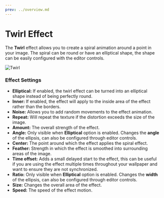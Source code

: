 ```yaml
---
prev: ../overview.md
---
```

# Twirl Effect

The **Twirl** effect allows you to create a spiral animation around a point in your image. The spiral can be round or have an elliptical shape, the shape can be easily configured with the editor controls.

![Twirl](/img/effects/Twirl.gif)

### Effect Settings

* **Elliptical:** If enabled, the twirl effect can be turned into an elliptical shape instead of being perfectly round.
* **Inner:** If enabled, the effect will apply to the inside area of the effect rather than the borders.
* **Noise:** Allows you to add random movements to the effect animation.
* **Repeat:** Will repeat the texture if the distortion exceeds the size of the image.
* **Amount:** The overall strength of the effect.
* **Angle:** Only visible when **Elliptical** option is enabled. Changes the **angle** of the ellipsis, can also be configured through editor controls.
* **Center:** The point around which the effect applies the spiral effect.
* **Feather:** Strength in which the effect is smoothed into surrounding areas of the image.
* **Time offset:** Adds a small delayed start to the effect, this can be useful if you are using the effect multiple times throughout your wallpaper and want to ensure they are not synchronized.
* **Ratio:** Only visible when **Elliptical** option is enabled. Changes the **width** of the ellipsis, can also be configured through editor controls.
* **Size:** Changes the overall area of the effect.
* **Speed:** The speed of the effect motion.